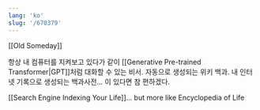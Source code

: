 ```yaml
---
lang: 'ko'
slug: '/670379'
---
```


[[Old Someday]]

항상 내 컴퓨터를 지켜보고 있다가 같이 [[Generative Pre-trained Transformer|GPT]]처럼 대화할 수 있는 비서.
자동으로 생성되는 위키 백과.
내 인터넷 기록으로 생성되는 백과사전... 이 있다면 참 편하겠다.

[[Search Engine Indexing Your Life]]... but more like Encyclopedia of Life
